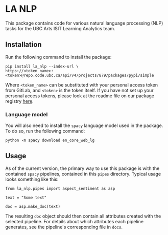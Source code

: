 # LA NLP

This package contains code for various natural language processing (NLP) tasks for the UBC Arts ISIT Learning Analytics team.

## Installation

Run the following command to install the package:

```
pip install la_nlp --index-url \
https://<token_name>:<token>@repo.code.ubc.ca/api/v4/projects/879/packages/pypi/simple
```

Where `<token_name>` can be substituted with your personal access token from GitLab, and `<token>` is the token itself. If you have not set up your personal access tokens, please look at the readme file on our package registry [here](https://repo.code.ubc.ca/arts-isit/la-team/pypi_packages).

### Language model

You will also need to install the `spacy` language model used in the package. To do so, run the following command:

```
python -m spacy download en_core_web_lg
```

## Usage

As of the current version, the primary way to use this package is with the contained `spacy` pipelines, contained in this `pipes` directory. Typical usage looks something like this:

```
from la_nlp.pipes import aspect_sentiment as asp

text = "Some text"

doc = asp.make_doc(text)
```

The resulting `doc` object should then contain all attributes created with the selected pipeline. For details about which attributes each pipeline generates, see the pipeline's corresponding file in `docs`.